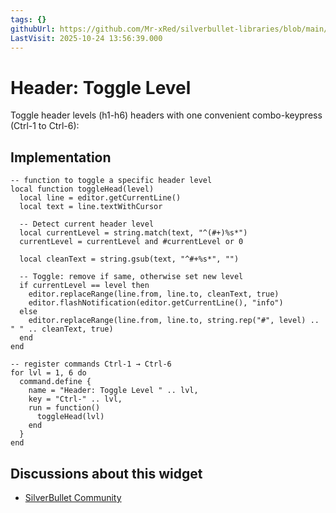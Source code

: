 ```yaml
---
tags: {}
githubUrl: https://github.com/Mr-xRed/silverbullet-libraries/blob/main/HeaderLevelToggle.md
LastVisit: 2025-10-24 13:56:39.000
---
```


# Header: Toggle Level

Toggle header levels (h1-h6)  headers with one convenient combo-keypress (Ctrl-1 to Ctrl-6):

## Implementation 
```space-lua
-- function to toggle a specific header level
local function toggleHead(level)
  local line = editor.getCurrentLine()
  local text = line.textWithCursor

  -- Detect current header level
  local currentLevel = string.match(text, "^(#+)%s*")
  currentLevel = currentLevel and #currentLevel or 0

  local cleanText = string.gsub(text, "^#+%s*", "")

  -- Toggle: remove if same, otherwise set new level
  if currentLevel == level then
    editor.replaceRange(line.from, line.to, cleanText, true)
    editor.flashNotification(editor.getCurrentLine(), "info")
  else
    editor.replaceRange(line.from, line.to, string.rep("#", level) .. " " .. cleanText, true)
  end
end

-- register commands Ctrl-1 → Ctrl-6
for lvl = 1, 6 do
  command.define {
    name = "Header: Toggle Level " .. lvl,
    key = "Ctrl-" .. lvl,
    run = function() 
      toggleHead(lvl) 
    end
  }
end
```

## Discussions about this widget
* [SilverBullet Community](https://community.silverbullet.md/t/space-lua-toggle-rotate-header-level-h1-h6-on-off/3320?u=mr.red)
